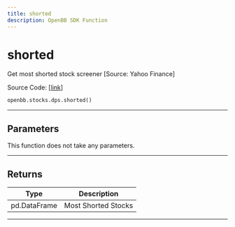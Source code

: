 ```yaml
---
title: shorted
description: OpenBB SDK Function
---
```


# shorted

Get most shorted stock screener [Source: Yahoo Finance]

Source Code: [[link](https://github.com/OpenBB-finance/OpenBBTerminal/tree/main/openbb_terminal/stocks/dark_pool_shorts/yahoofinance_model.py#L16)]

```python
openbb.stocks.dps.shorted()
```

---

## Parameters

This function does not take any parameters.

---

## Returns

| Type | Description |
| ---- | ----------- |
| pd.DataFrame | Most Shorted Stocks |
---

